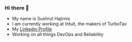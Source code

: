 ### Hi there 👋

- My name is Sushrut Hajirnis
- I am currently working at Intuit, the makers of TurboTax
- My [Linkedin Profile](https://www.linkedin.com/in/sushruthajirnis/)
- Working on all things DevOps and Reliability 
